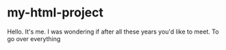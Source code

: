 # my-html-project
Hello. It's me.
I was wondering if after all these years you'd like to meet.
To go over everything
